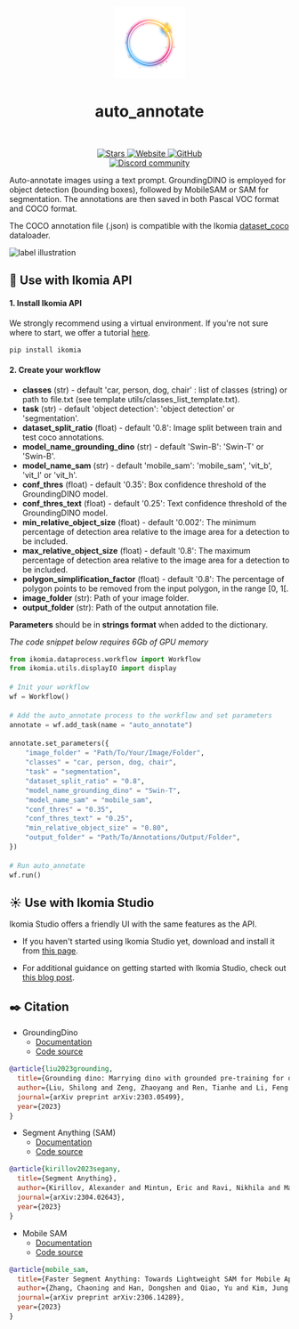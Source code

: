 <div align="center">
  <img src="https://raw.githubusercontent.com/Ikomia-hub/auto_annotate/main/icons/icon.png" alt="Algorithm icon">
  <h1 align="center">auto_annotate</h1>
</div>
<br />
<p align="center">
    <a href="https://github.com/Ikomia-hub/auto_annotate">
        <img alt="Stars" src="https://img.shields.io/github/stars/Ikomia-hub/auto_annotate">
    </a>
    <a href="https://app.ikomia.ai/hub/">
        <img alt="Website" src="https://img.shields.io/website/http/app.ikomia.ai/en.svg?down_color=red&down_message=offline&up_message=online">
    </a>
    <a href="https://github.com/Ikomia-hub/auto_annotate/blob/main/LICENSE.md">
        <img alt="GitHub" src="https://img.shields.io/github/license/Ikomia-hub/auto_annotate.svg?color=blue">
    </a>    
    <br>
    <a href="https://discord.com/invite/82Tnw9UGGc">
        <img alt="Discord community" src="https://img.shields.io/badge/Discord-white?style=social&logo=discord">
    </a> 
</p>


Auto-annotate images using a text prompt. GroundingDINO is employed for object detection (bounding boxes), followed by MobileSAM or SAM for segmentation. The annotations are then saved in both Pascal VOC format and COCO format. 

The COCO annotation file (.json) is compatible with the Ikomia [dataset_coco](https://app.ikomia.ai/hub/algorithms/dataset_coco/) dataloader.


![label illustration](https://miro.medium.com/v2/resize:fit:4800/format:webp/1*SsCYoXlIRaWQcWcfbPeCew.png)


## :rocket: Use with Ikomia API

#### 1. Install Ikomia API

We strongly recommend using a virtual environment. If you're not sure where to start, we offer a tutorial [here](https://www.ikomia.ai/blog/a-step-by-step-guide-to-creating-virtual-environments-in-python).

```sh
pip install ikomia
```



#### 2. Create your workflow


- **classes** (str) - default 'car, person, dog, chair' : list of classes (string) or path to file.txt (see template utils/classes_list_template.txt).
- **task** (str) - default 'object detection': 'object detection' or 'segmentation'.
- **dataset_split_ratio** (float) - default '0.8': Image split between train and test coco annotations.
- **model_name_grounding_dino** (str) - default 'Swin-B': 'Swin-T' or 'Swin-B'.
- **model_name_sam** (str) - default 'mobile_sam': 'mobile_sam', 'vit_b', 'vit_l' or 'vit_h'.
- **conf_thres** (float) - default '0.35': Box confidence threshold of the GroundingDINO model.
- **conf_thres_text** (float) - default '0.25': Text confidence threshold of the GroundingDINO model.
- **min_relative_object_size** (float) - default '0.002': The minimum percentage of detection area relative to the image area for a detection to be included.
- **max_relative_object_size** (float) - default '0.8': The maximum percentage of detection area relative to the image area for a detection to be included.
- **polygon_simplification_factor** (float) - default '0.8': The percentage of polygon points to be removed from the input polygon, in the range [0, 1[.
- **image_folder** (str): Path of your image folder.
- **output_folder** (str): Path of the output annotation file.

**Parameters** should be in **strings format**  when added to the dictionary.

*The code snippet below requires 6Gb of GPU memory*

```Python
from ikomia.dataprocess.workflow import Workflow
from ikomia.utils.displayIO import display

# Init your workflow
wf = Workflow()

# Add the auto_annotate process to the workflow and set parameters
annotate = wf.add_task(name = "auto_annotate")

annotate.set_parameters({
    "image_folder" = "Path/To/Your/Image/Folder",
    "classes" = "car, person, dog, chair",
    "task" = "segmentation",
    "dataset_split_ratio" = "0.8",
    "model_name_grounding_dino" = "Swin-T",
    "model_name_sam" = "mobile_sam",
    "conf_thres" = "0.35",
    "conf_thres_text" = "0.25",
    "min_relative_object_size" = "0.80",
    "output_folder" = "Path/To/Annotations/Output/Folder",
})

# Run auto_annotate
wf.run()
```


## :sunny: Use with Ikomia Studio

Ikomia Studio offers a friendly UI with the same features as the API.

- If you haven't started using Ikomia Studio yet, download and install it from [this page](https://www.ikomia.ai/studio).

- For additional guidance on getting started with Ikomia Studio, check out [this blog post](https://www.ikomia.ai/blog/how-to-get-started-with-ikomia-studio).



## :black_nib: Citation

- GroundingDino
    - [Documentation](https://github.com/IDEA-Research/GroundingDINO)
    - [Code source](https://github.com/IDEA-Research/GroundingDINO) 

```bibtex
@article{liu2023grounding,
  title={Grounding dino: Marrying dino with grounded pre-training for open-set object detection},
  author={Liu, Shilong and Zeng, Zhaoyang and Ren, Tianhe and Li, Feng and Zhang, Hao and Yang, Jie and Li, Chunyuan and Yang, Jianwei and Su, Hang and Zhu, Jun and others},
  journal={arXiv preprint arXiv:2303.05499},
  year={2023}
}
```


- Segment Anything (SAM)
    - [Documentation](https://segment-anything.com/)
    - [Code source](https://github.com/facebookresearch/segment-anything)   
```bibtex
@article{kirillov2023segany,
  title={Segment Anything},
  author={Kirillov, Alexander and Mintun, Eric and Ravi, Nikhila and Mao, Hanzi and Rolland, Chloe and Gustafson, Laura and Xiao, Tete and Whitehead, Spencer and Berg, Alexander C. and Lo, Wan-Yen and Doll{\'a}r, Piotr and Girshick, Ross},
  journal={arXiv:2304.02643},
  year={2023}
}
```

- Mobile SAM
    - [Documentation](https://segment-anything.com/)
    - [Code source](https://github.com/ChaoningZhang/MobileSAM) 

```bibtex
@article{mobile_sam,
  title={Faster Segment Anything: Towards Lightweight SAM for Mobile Applications},
  author={Zhang, Chaoning and Han, Dongshen and Qiao, Yu and Kim, Jung Uk and Bae, Sung Ho and Lee, Seungkyu and Hong, Choong Seon},
  journal={arXiv preprint arXiv:2306.14289},
  year={2023}
}
```





